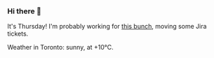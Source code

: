 ### Hi there :wave:

It's Thursday! I'm probably working for [this bunch](https://github.com/kohofinancial), moving some Jira tickets.

Weather in Toronto: sunny, at +10°C.
